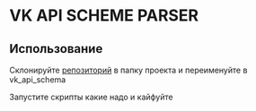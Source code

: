 # VK API SCHEME PARSER




## Использование
Склонируйте [репозиторий](https://github.com/VKCOM/vk-api-schema) в папку проекта и переименуйте в vk_api_schema

Запустите скрипты какие надо и кайфуйте
